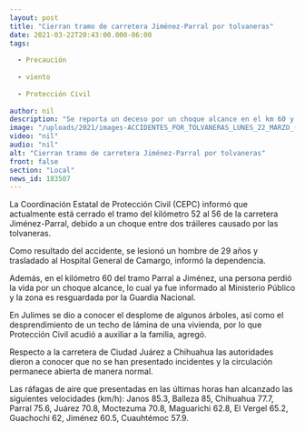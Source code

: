 ```yaml
---
layout: post
title: "Cierran tramo de carretera Jiménez-Parral por tolvaneras"
date: 2021-03-22T20:43:00.000-06:00
tags:
  
  - Precaución
  
  - viento
  
  - Protección Civil
  
author: nil
description: "Se reporta un deceso por un choque alcance en el km 60 y una colisión entre dos tráileres; en Julimes se desploman árboles y se desprende un techo de lámina"
image: "/uploads/2021/images-ACCIDENTES_POR_TOLVANERAS_LUNES_22_MARZO_(3).jpeg"
video: "nil"
audio: "nil"
alt: "Cierran tramo de carretera Jiménez-Parral por tolvaneras"
front: false
section: "Local"
news_id: 183507
---
```


La Coordinación Estatal de Protección Civil (CEPC) informó que actualmente está cerrado el tramo del kilómetro 52 al 56 de la carretera Jiménez-Parral, debido a un choque entre dos tráileres causado por las tolvaneras.

Como resultado del accidente, se lesionó un hombre de 29 años y trasladado al Hospital General de Camargo, informó la dependencia.

Además, en el kilómetro 60 del tramo Parral a Jiménez, una persona perdió la vida por un choque alcance, lo cual ya fue informado al Ministerio Público y la zona es resguardada por la Guardia Nacional.

En Julimes se dio a conocer el desplome de algunos árboles, así como el desprendimiento de un techo de lámina de una vivienda, por lo que Protección Civil acudió a auxiliar a la familia, agregó.

Respecto a la carretera de Ciudad Juárez a Chihuahua las autoridades dieron a conocer que no se han presentado incidentes y la circulación permanece abierta de manera normal.

Las ráfagas de aire que presentadas en las últimas horas han alcanzado las siguientes velocidades (km/h): Janos 85.3, Balleza 85, Chihuahua 77.7, Parral 75.6, Juárez 70.8, Moctezuma 70.8, Maguarichi 62.8, El Vergel 65.2, Guachochi 62, Jiménez 60.5, Cuauhtémoc 57.9.